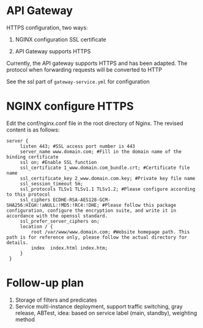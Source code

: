 # API Gateway

HTTPS configuration, two ways:

1. NGINX configuration SSL certificate

2. API Gateway supports HTTPS

Currently, the API gateway supports HTTPS and has been adapted. The protocol when forwarding requests will be converted to HTTP

See the ssl part of `gateway-service.yml` for configuration

# NGINX configure HTTPS

Edit the conf/nginx.conf file in the root directory of Nginx. The revised content is as follows:

```
server {
     listen 443; #SSL access port number is 443
     server_name www.domain.com; #Fill in the domain name of the binding certificate
     ssl on; #Enable SSL function
     ssl_certificate 1_www.domain.com_bundle.crt; #Certificate file name
     ssl_certificate_key 2_www.domain.com.key; #Private key file name
     ssl_session_timeout 5m;
     ssl_protocols TLSv1 TLSv1.1 TLSv1.2; #Please configure according to this protocol
     ssl_ciphers ECDHE-RSA-AES128-GCM-SHA256:HIGH:!aNULL:!MD5:!RC4:!DHE; #Please follow this package configuration, configure the encryption suite, and write it in accordance with the openssl standard.
     ssl_prefer_server_ciphers on;
     location / {
         root /var/www/www.domain.com; #Website homepage path. This path is for reference only, please follow the actual directory for details.
         index  index.html index.htm;
     }
 }
 ```
 
 # Follow-up plan
 
 1. Storage of filters and predicates
 2. Service multi-instance deployment, support traffic switching, gray release, ABTest, idea: based on service label (main, standby), weighting method